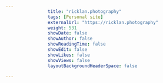 ```yaml
---
                title: "ricklan.photography"
                tags: [Personal site]
                externalUrl: "https://ricklan.photography"
                weight: 531
                showDate: false
                showAuthor: false
                showReadingTime: false
                showEdit: false
                showLikes: false
                showViews: false
                layoutBackgroundHeaderSpace: false
                
---
```

